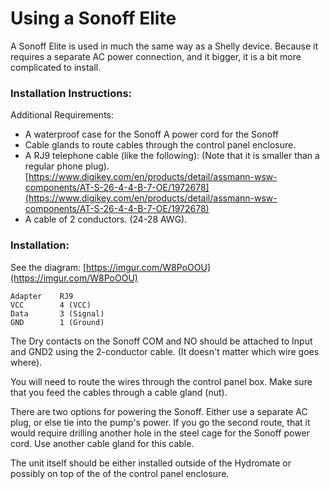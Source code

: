 # Using a Sonoff Elite
A Sonoff Elite is used in much the same way as a Shelly device. Because it 
requires a separate AC power connection, and it bigger, it is a bit more complicated
to install.

### Installation Instructions:

Additional Requirements:
- A waterproof case for the Sonoff 
 A power cord for the Sonoff
- Cable glands to route cables through the control panel enclosure.
- A RJ9 telephone cable (like the following): (Note that it is smaller than a 
regular phone plug).
[https://www.digikey.com/en/products/detail/assmann-wsw-components/AT-S-26-4-4-B-7-OE/1972678](https://www.digikey.com/en/products/detail/assmann-wsw-components/AT-S-26-4-4-B-7-OE/1972678)
- A cable of 2 conductors. (24-28 AWG).

### Installation:
See the diagram:
[https://imgur.com/W8PoOOU](https://imgur.com/W8PoOOU)

    Adapter    RJ9
    VCC        4 (VCC)
    Data       3 (Signal)
    GND        1 (Ground)

The Dry contacts on the Sonoff COM and NO should be attached to Input and GND2
using the 2-conductor cable. (It doesn't matter which wire goes where).

You will need to route the wires through the control panel box.  Make sure
that you feed the cables through a cable gland (nut).  

There are two options for powering the Sonoff. Either use a separate AC plug, 
or else tie into the pump's power.  If you go the second route, that it would 
require drilling another hole in the steel cage for the Sonoff power cord.  Use
another cable gland for this cable.

The unit itself should be either installed outside of the Hydromate or 
possibly on top of the of the control panel enclosure.

